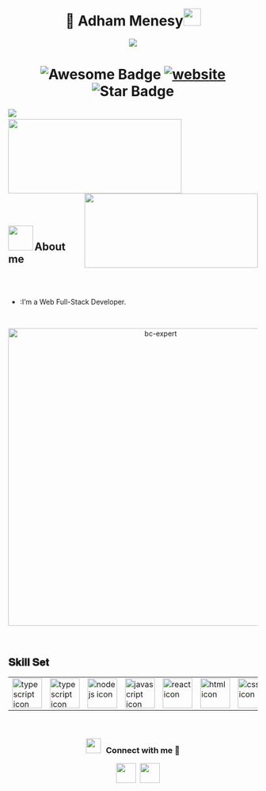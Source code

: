 <h1 align="center"> 👋 Adham Menesy<img src="https://media.giphy.com/media/hvRJCLFzcasrR4ia7z/giphy.gif" width="35"></h1>
<p align="center">
  <a href="https://github.com/fairyland0926"><img src="https://readme-typing-svg.herokuapp.com/?lines=Web%20Developer;Backend%20Developer;3%2B%20years%20of%20coding%20experience;Always%20learning%20new%20tech&font=Pacifico&center=true&width=650&height=120&color=58a6ff&vCenter=true&size=45%22"></a>
</p>

<p align='center'>
 <h1 align="center">
  <img src="https://cdn.rawgit.com/sindresorhus/awesome/d7305f38d29fed78fa85652e3a63e154dd8e8829/media/badge.svg" alt="Awesome Badge"/>
  <a href="/"><img src="https://img.shields.io/static/v1?label=&labelColor=505050&message=findwrk&color=%230076D6&style=flat&logo=google-chrome&logoColor=%230076D6" alt="website"/></a>
  <img src="https://img.shields.io/static/v1?label=%F0%9F%8C%9F&message=If%20Useful&style=style=flat&color=BC4E99" alt="Star Badge"/>
</h1>

<img align="left" src="https://visitor-badge.laobi.icu/badge?page_id=adhammenesy" />

<h1 align="center"></h1>
<img align="left" height="150px" width="350px" src="https://github-readme-stats.vercel.app/api?username=adhammenesy&count_private=true&show_icons=true&theme=tokyonight" />
<img align="right" height="150px" width="350px" src="https://github-readme-stats.vercel.app/api/top-langs/?username=adhammenesy&layout=compact&theme=aura&langs_count=9" />
<img height="150" />
<br><br>

<br><br>
<img align="left" src = "https://user-images.githubusercontent.com/63050133/156777293-72a6e681-2582-4a9d-ad92-09d1181d47c7.gif" width = 50px height=50px>
<h2 align="left" font-weight="bold">About me</h2>  
<br><br>

- :I’m a Web Full-Stack Developer.
<br>

<p align="center"> <a href="https://github.com/ryo-ma/github-profile-trophy"><img src="https://github-profile-trophy.vercel.app/?username=adhammenesy&theme=tokyonight&no-frame=true&row=1&&margin-w=30&no-bg=false" alt="bc-expert" width="600px"/></a> </p>


<p align="center">
  </center>
</p>
<br>
<h2 font-weight="bold">𝐒𝐤𝐢𝐥𝐥 𝐒𝐞𝐭</h2>
<table>
  <tr>
    <td><img src="https://img.icons8.com/color/48/000000/php.png" width=60 alt="typescript icon"></td>
    <td><img src="https://img.icons8.com/color/48/000000/typescript.png" width=60 alt="typescript icon"></td>
    <td><img src="https://img.icons8.com/color/48/000000/nodejs.png" width=60 alt="nodejs icon"></td>
    <td><img src="https://img.icons8.com/color/48/000000/javascript.png" width=60 alt="javascript icon"></td>
    <td><img src="https://img.icons8.com/color/48/000000/react-native.png" width=60 alt="react icon"></td>
    <td><img src="https://img.icons8.com/color/48/000000/html-5.png" width=60 alt="html icon"></td>
    <td><img src="https://img.icons8.com/color/48/000000/css3.png" width=60 alt="css icon"></td>
    <td><img src="https://raw.githubusercontent.com/isocpp/logos/master/cpp_logo.png" width=60 alt="ejs icon"></td>
    <td><img src="https://img.icons8.com/color/48/000000/python.png" width=60 alt="python icon"></td>
    <td><img src="https://img.icons8.com/color/48/000000/discord-logo.png" width=60 alt="discrod.js icon"></td>
    <td><img src="https://img.icons8.com/color/48/000000/mongodb.png" width=60 alt="mongodb icon"></td>
    <td><img src="https://img.icons8.com/color/48/000000/bootstrap.png" width=60 alt="bootstrap icon"></td>
    <td><img src="https://img.icons8.com/color/48/000000/tailwind_css.png" width=60 alt="tailwind icon"></td>
  </tr>

</table>
<br/>
<h3 align="center" > <img src="https://media.giphy.com/media/iY8CRBdQXODJSCERIr/giphy.gif" width="30" height="30" style="margin-right: 10px;">Connect with me 🤝 </h3>

<p align="center">

 <div align="center"  class="icons-social" style="margin-left: 10px;">
        <a style="margin-left: 10px;" target="_blank" href="https://almasa.icu/">
		<img src="https://cdn.iconscout.com/icon/free/png-256/web-earth-online-market-planet-search-secure-1-9563.png" width="40" height="40"></a>
		<a style="margin-left: 5px;" target="_blank" href="https://discord.gg/Almasa">
					<img src="https://img.icons8.com/color/48/000000/discord-logo.png" width="40" height="40"></a>
      </div>

</p>

